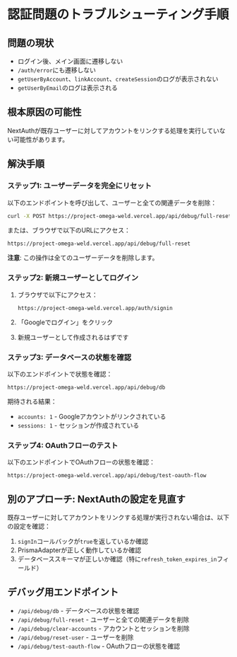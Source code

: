 # 認証問題のトラブルシューティング手順

## 問題の現状

- ログイン後、メイン画面に遷移しない
- `/auth/error`にも遷移しない
- `getUserByAccount`、`linkAccount`、`createSession`のログが表示されない
- `getUserByEmail`のログは表示される

## 根本原因の可能性

NextAuthが既存ユーザーに対してアカウントをリンクする処理を実行していない可能性があります。

## 解決手順

### ステップ1: ユーザーデータを完全にリセット

以下のエンドポイントを呼び出して、ユーザーと全ての関連データを削除：

```bash
curl -X POST https://project-omega-weld.vercel.app/api/debug/full-reset
```

または、ブラウザで以下のURLにアクセス：
```
https://project-omega-weld.vercel.app/api/debug/full-reset
```

**注意**: この操作は全てのユーザーデータを削除します。

### ステップ2: 新規ユーザーとしてログイン

1. ブラウザで以下にアクセス：
   ```
   https://project-omega-weld.vercel.app/auth/signin
   ```

2. 「Googleでログイン」をクリック

3. 新規ユーザーとして作成されるはずです

### ステップ3: データベースの状態を確認

以下のエンドポイントで状態を確認：
```
https://project-omega-weld.vercel.app/api/debug/db
```

期待される結果：
- `accounts: 1` - Googleアカウントがリンクされている
- `sessions: 1` - セッションが作成されている

### ステップ4: OAuthフローのテスト

以下のエンドポイントでOAuthフローの状態を確認：
```
https://project-omega-weld.vercel.app/api/debug/test-oauth-flow
```

## 別のアプローチ: NextAuthの設定を見直す

既存ユーザーに対してアカウントをリンクする処理が実行されない場合は、以下の設定を確認：

1. `signIn`コールバックが`true`を返しているか確認
2. PrismaAdapterが正しく動作しているか確認
3. データベーススキーマが正しいか確認（特に`refresh_token_expires_in`フィールド）

## デバッグ用エンドポイント

- `/api/debug/db` - データベースの状態を確認
- `/api/debug/full-reset` - ユーザーと全ての関連データを削除
- `/api/debug/clear-accounts` - アカウントとセッションを削除
- `/api/debug/reset-user` - ユーザーを削除
- `/api/debug/test-oauth-flow` - OAuthフローの状態を確認

